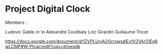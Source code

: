 # Project Digital Clock

Members :

Ludovic Gable /n \n
Alexandre Coulibaly 
Loic Girardin
Guillaume Tricot




https://docs.google.com/document/d/1ZVPLUvjA2GrrxwxdlEvfV2Vkr51Eq6wLCMPRW-Ptcac/edit?usp=drivesdk
